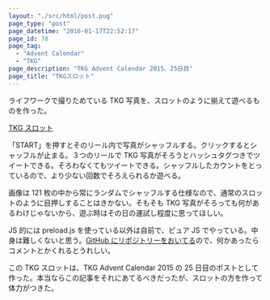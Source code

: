 ```yaml
---
layout: "./src/html/post.pug"
page_type: "post"
page_datetime: "2016-01-17T22:52:17"
page_id: 78
page_tag:
  - "Advent Calendar"
  - "TKG"
page_description: "TKG Advent Calendar 2015、25日目"
page_title: "TKGスロット"
---
```


ライフワークで撮りためている TKG 写真を、スロットのように揃えて遊べるものを作った。

[TKG スロット](http://lab.dskd.jp/tkg-slot/)

「START」を押すとそのリール内で写真がシャッフルする。クリックするとシャッフルが止まる。３つのリールで TKG 写真がそろうとハッシュタグつきでツイートできる。そろわなくてもツイートできる。シャッフルしたカウントをとっているので、より少ない回数でそろえられるか遊べる。

画像は 121 枚の中から常にランダムでシャッフルする仕様なので、通常のスロットのように目押しすることはきかない。そもそも TKG 写真がそろっても何があるわけじゃないから、遊ぶ時はその日の運試し程度に思ってほしい。

JS 的には preload.js を使っている以外は自前で、ピュア JS でやっている。中身は難しくないと思う。[GitHub にリポジトリーをおいてる](https://github.com/oti/tkg-slot)ので、何かあったらコメントとかくれるとうれしい。

この TKG スロットは、TKG Advent Calendar 2015 の 25 日目のポストとして作った。本当ならこの記事をそれにあてるべきだったが、スロットの方を作って体力がつきた。

